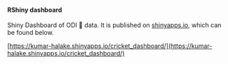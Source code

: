 #### RShiny dashboard

Shiny Dashboard of ODI 🏏 data. It is published on [shinyapps.io](https://www.shinyapps.io/), which can be found below.

[https://kumar-halake.shinyapps.io/cricket_dashboard/](https://kumar-halake.shinyapps.io/cricket_dashboard/)
